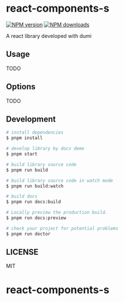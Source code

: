# react-components-s

[![NPM version](https://img.shields.io/npm/v/react-components-s.svg?style=flat)](https://npmjs.org/package/react-components-s)
[![NPM downloads](http://img.shields.io/npm/dm/react-components-s.svg?style=flat)](https://npmjs.org/package/react-components-s)

A react library developed with dumi

## Usage

TODO

## Options

TODO

## Development

```bash
# install dependencies
$ pnpm install

# develop library by docs demo
$ pnpm start

# build library source code
$ pnpm run build

# build library source code in watch mode
$ pnpm run build:watch

# build docs
$ pnpm run docs:build

# Locally preview the production build.
$ pnpm run docs:preview

# check your project for potential problems
$ pnpm run doctor
```

## LICENSE

MIT
# react-components-s

